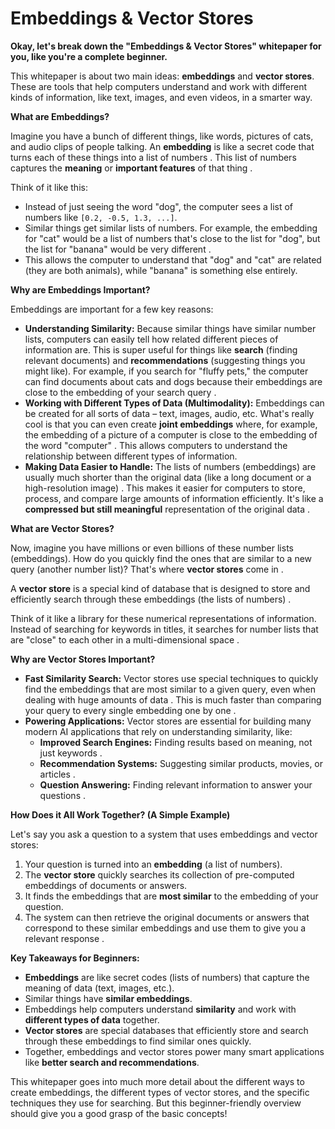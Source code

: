 # Embeddings & Vector Stores

**Okay, let's break down the "Embeddings & Vector Stores" whitepaper for you, like you're a complete beginner.**

This whitepaper is about two main ideas: **embeddings** and **vector stores**. These are tools that help computers understand and work with different kinds of information, like text, images, and even videos, in a smarter way.

**What are Embeddings?**

Imagine you have a bunch of different things, like words, pictures of cats, and audio clips of people talking. An **embedding** is like a secret code that turns each of these things into a list of numbers . This list of numbers captures the **meaning** or **important features** of that thing .

Think of it like this:

*   Instead of just seeing the word "dog", the computer sees a list of numbers like `[0.2, -0.5, 1.3, ...]`.
*   Similar things get similar lists of numbers. For example, the embedding for "cat" would be a list of numbers that's close to the list for "dog", but the list for "banana" would be very different .
*   This allows the computer to understand that "dog" and "cat" are related (they are both animals), while "banana" is something else entirely.

**Why are Embeddings Important?**

Embeddings are important for a few key reasons:

*   **Understanding Similarity:** Because similar things have similar number lists, computers can easily tell how related different pieces of information are. This is super useful for things like **search** (finding relevant documents) and **recommendations** (suggesting things you might like). For example, if you search for "fluffy pets," the computer can find documents about cats and dogs because their embeddings are close to the embedding of your search query .
*   **Working with Different Types of Data (Multimodality):** Embeddings can be created for all sorts of data – text, images, audio, etc. What's really cool is that you can even create **joint embeddings** where, for example, the embedding of a picture of a computer is close to the embedding of the word "computer" . This allows computers to understand the relationship between different types of information.
*   **Making Data Easier to Handle:** The lists of numbers (embeddings) are usually much shorter than the original data (like a long document or a high-resolution image) . This makes it easier for computers to store, process, and compare large amounts of information efficiently. It's like a **compressed but still meaningful** representation of the original data .

**What are Vector Stores?**

Now, imagine you have millions or even billions of these number lists (embeddings). How do you quickly find the ones that are similar to a new query (another number list)? That's where **vector stores** come in .

A **vector store** is a special kind of database that is designed to store and efficiently search through these embeddings (the lists of numbers) .

Think of it like a library for these numerical representations of information. Instead of searching for keywords in titles, it searches for number lists that are "close" to each other in a multi-dimensional space .

**Why are Vector Stores Important?**

*   **Fast Similarity Search:** Vector stores use special techniques to quickly find the embeddings that are most similar to a given query, even when dealing with huge amounts of data . This is much faster than comparing your query to every single embedding one by one .
*   **Powering Applications:** Vector stores are essential for building many modern AI applications that rely on understanding similarity, like:
    *   **Improved Search Engines:** Finding results based on meaning, not just keywords .
    *   **Recommendation Systems:** Suggesting similar products, movies, or articles .
    *   **Question Answering:** Finding relevant information to answer your questions .

**How Does it All Work Together? (A Simple Example)**

Let's say you ask a question to a system that uses embeddings and vector stores:

1.  Your question is turned into an **embedding** (a list of numbers).
2.  The **vector store** quickly searches its collection of pre-computed embeddings of documents or answers.
3.  It finds the embeddings that are **most similar** to the embedding of your question.
4.  The system can then retrieve the original documents or answers that correspond to these similar embeddings and use them to give you a relevant response .

**Key Takeaways for Beginners:**

*   **Embeddings** are like secret codes (lists of numbers) that capture the meaning of data (text, images, etc.).
*   Similar things have **similar embeddings**.
*   Embeddings help computers understand **similarity** and work with **different types of data** together.
*   **Vector stores** are special databases that efficiently store and search through these embeddings to find similar ones quickly.
*   Together, embeddings and vector stores power many smart applications like **better search and recommendations**.

This whitepaper goes into much more detail about the different ways to create embeddings, the different types of vector stores, and the specific techniques they use for searching. But this beginner-friendly overview should give you a good grasp of the basic concepts!